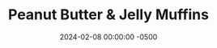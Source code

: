 ---
layout: post
title:  "Peanut Butter & Jelly Muffins"
date:   2024-02-08 00:00:00 -0500
categories:
- Recipes
- Breakfast
permalink: /recipes/pbj-muffin
image: /assets/Food/Breakfast/PBJ Muffin/pbj-muffin.jpg
ing: pbjmuffin-ing
facts: pbjmuffin-facts
Prep: 15
Rest: 
Cook: 24
Description: Blueberry muffins are a classic quick grab and go breakfast for a reason, but they're traditionally loaded with added sugars. These ones however are much healthier than the classic though, packing fiber with oat flour, and avoiding tons of added sugars and unhealthy fats.
Instructions: 
- To a large bowl, mash the bananas. Add in the other wet ingredients (maple syrup, applesauce, yogurt, and egg)<br><br>

- In a separate bowl, whisk together the dry ingredients (oat flour, cornstarch, PB2, and baking soda)<br><br>

- Add the dry ingredients to the wet ones and mix until just combined. Fold in the blueberries<br><br>

- Grease a muffin pan with spray and spoon in the batter<br><br>

- Bake for ~24 minutes at 350F (muffins should be about 205F and toothpick will come out clean).<br><br>

- Optionally, brush tops of muffins with 1 tbsp melted butter. Let cool in pan for 10 minutes then transfer to a wire rack or plate to cool<br><br>
---